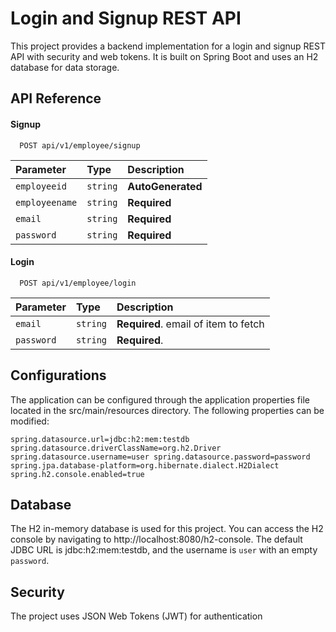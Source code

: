 
# Login and Signup REST API

This project provides a backend implementation for a login and signup REST API with security and web tokens. It is built on Spring Boot and uses an H2 database for data storage.

## API Reference

#### Signup

```http
  POST api/v1/employee/signup
```

| Parameter | Type     | Description                |
| :-------- | :------- | :------------------------- |
| `employeeid` | `string` | **AutoGenerated** |
| `employeename` | `string` | **Required** |
| `email` | `string` | **Required** |
| `password` | `string` | **Required** |


#### Login

```http
  POST api/v1/employee/login
```

| Parameter | Type     | Description                       |
| :-------- | :------- | :-------------------------------- |
| `email`      | `string` | **Required**. email of item to fetch |
| `password`      | `string` | **Required**.|




## Configurations

The application can be configured through the application properties file located in the src/main/resources directory. The following properties can be modified:

`spring.datasource.url=jdbc:h2:mem:testdb
spring.datasource.driverClassName=org.h2.Driver
spring.datasource.username=user
spring.datasource.password=password
spring.jpa.database-platform=org.hibernate.dialect.H2Dialect
spring.h2.console.enabled=true`
## Database

The H2 in-memory database is used for this project. You can access the H2 console by navigating to http://localhost:8080/h2-console. The default JDBC URL is jdbc:h2:mem:testdb, and the username is `user` with an empty `password`.
## Security
The project uses JSON Web Tokens (JWT) for authentication
